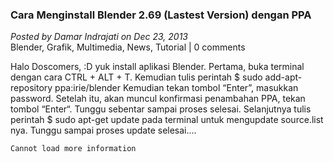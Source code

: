 ### **Cara Menginstall Blender 2.69 (Lastest Version) dengan PPA**
_Posted by Damar Indrajati on Dec 23, 2013_
<br>
Blender, Grafik, Multimedia, News, Tutorial | 0 comments

Halo Doscomers, :D yuk install aplikasi Blender. Pertama, buka terminal dengan cara CTRL + ALT + T. Kemudian tulis perintah $ sudo add-apt-repository ppa:irie/blender Kemudian tekan tombol “Enter”, masukkan password. Setelah itu, akan muncul konfirmasi penambahan PPA, tekan tombol “Enter“. Tunggu sebentar sampai proses selesai. Selanjutnya tulis perintah $ sudo apt-get update pada terminal untuk mengupdate source.list nya. Tunggu sampai proses update selesai....

`Cannot load more information`